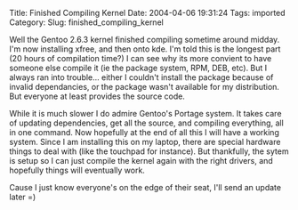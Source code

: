 Title: Finished Compiling Kernel
Date: 2004-04-06 19:31:24
Tags: imported
Category: 
Slug: finished_compiling_kernel

Well the Gentoo 2.6.3 kernel finished compiling sometime around midday.  I'm now installing xfree, and then onto kde.  I'm told this is the longest part (20 hours of compilation time?)  I can see why its more convient to have someone else compile it (ie the package system, RPM, DEB, etc).  But I always ran into trouble... either I couldn't install the package because of invalid dependancies, or the package wasn't available for my distribution.  But everyone at least provides the source code.

While it is much slower I do admire Gentoo's Portage system.  It takes care of updating dependencies, get all the source, and compiling everything, all in one command.  Now hopefully at the end of all this I will have a working system.  Since I am installing this on my laptop, there are special hardware things to deal with (like the touchpad for instance).  But thankfully, the sytem is setup so I can just compile the kernel again with the right drivers, and hopefully things will eventually work.

Cause I just know everyone's on the edge of their seat, I'll send an update later =)

